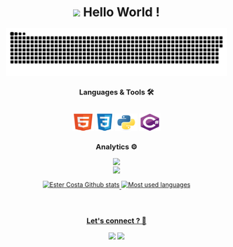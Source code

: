 <h1 align = "center"><img src="https://emojis.slackmojis.com/emojis/images/1531849430/4246/blob-sunglasses.gif?1531849430" width="30"/> Hello World ! </h1>

![Snake animation](https://github.com/GuiBarros0/GuiBarros0/blob/output/github-contribution-grid-snake.svg)

<h3 align = "center">Languages & Tools 🛠</h3>
<div align = "center" style="display: inline_block"><br>
<img alt="Rafa-HTML" height="40" width="50" src="https://raw.githubusercontent.com/devicons/devicon/master/icons/html5/html5-original.svg">
<img alt="Rafa-CSS" height="40" width="40" src="https://raw.githubusercontent.com/devicons/devicon/master/icons/css3/css3-original.svg">
<img alt="Rafa-Python" height="40" width="50" src="https://raw.githubusercontent.com/devicons/devicon/master/icons/python/python-original.svg">
<img alt="Rafa-Csharp" height="40" width="50" src="https://raw.githubusercontent.com/devicons/devicon/master/icons/csharp/csharp-original.svg">
</div>
  
<h3 align ="center">Analytics ⚙️</h3>
  
<div align="center">
<a href="https://github.com/GuiBarros0">
<img height="180em" src="https://github-readme-stats.vercel.app/api?username=GuiBarros0&show_icons=true&theme=dracula&include_all_commits=true&count_private=true"/>
  <br>
<img height="180em" src="https://github-readme-stats.vercel.app/api/top-langs/?username=GuiBarros0&layout=compact&langs_count=7&theme=dracula"/>
</div>
  <p align="center">
  <img align="center"
      alt="Ester Costa Github stats"
      style="margin-bottom: 10px;"
      height="165" src="https://github-readme-stats.vercel.app/api?username=alwspiderc&theme=ayu-mirage&show_icons=true&count_private=true" />
  <img
    align="center"
    alt="Most used languages"
    style="margin-bottom: 10px;"
    src="https://github-readme-stats-eight-theta.vercel.app/api/top-langs/?username=alwspiderc&layout=compact&langs_count=6&theme=ayu-mirage"
  />
</p>
  
<br>
  
<h3 align="center">Let's connect ? 🤝</h3>
<p align="center">
<a href="https://www.linkedin.com/in/guilherme-barros-43bb38218/"><img src="https://img.shields.io/badge/-GuiBarros0-0077B5?style=flat&logo=Linkedin&logoColor=white"/></a>
<a href="mailto:guisanches35@gmail.com"><img src="https://img.shields.io/badge/-guisanchs35@gmail.com-D14836?style=flat&logo=Gmail&logoColor=white"/></a>
</p>
